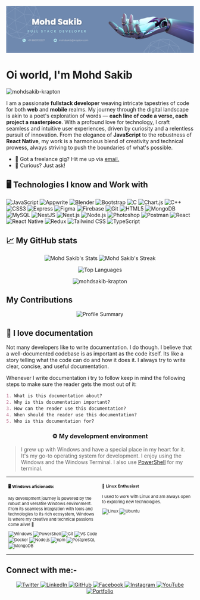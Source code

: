 ![Banner Image](images/Banner.png)
<!-- ![Banner GIF](images/Banner.gif) -->

<h1 align="left">Oi world, I'm Mohd Sakib</h1>
<p align="left"> <img src="https://komarev.com/ghpvc/?username=mohdsakib-krapton&label=Profile%20views&color=0e75b6&style=flat" alt="mohdsakib-krapton" /> </p>

<div class="github-introduction">

I am a passionate **fullstack developer** weaving intricate tapestries of code for both **web** and **mobile** realms. My journey through the digital landscape is akin to a poet's exploration of words — **each line of code a verse, each project a masterpiece**. With a profound love for technology, I craft seamless and intuitive user experiences, driven by curiosity and a relentless pursuit of innovation. From the elegance of **JavaScript** to the robustness of **React Native**, my work is a harmonious blend of creativity and technical prowess, always striving to push the boundaries of what's possible.

</div>

- 💼 Got a freelance gig? Hit me up via <a href="mailto:mohdsakib@krapton.com">email.</a>
- 💬 Curious? Just ask!

## 🖥️ Technologies I know and Work with
![JavaScript](https://img.shields.io/badge/-JavaScript-000000?style=flat&logo=javascript&logoColor=#F7DF1E)
![Appwrite](https://img.shields.io/badge/-Appwrite-000000?style=flat&logo=appwrite&logoColor=#F02E65)
![Blender](https://img.shields.io/badge/-Blender-000000?style=flat&logo=blender&logoColor=#F5792A)
![Bootstrap](https://img.shields.io/badge/-Bootstrap-000000?style=flat&logo=bootstrap&logoColor=#7952B3)
![C](https://img.shields.io/badge/-C-000000?style=flat&logo=c&logoColor=#A8B9CC)
![Chart.js](https://img.shields.io/badge/-Chart.js-000000?style=flat&logo=chartdotjs&logoColor=#FF6384)
![C++](https://img.shields.io/badge/-C++-000000?style=flat&logo=cplusplus&logoColor=#00599C)
![CSS3](https://img.shields.io/badge/-CSS3-000000?style=flat&logo=css3&logoColor=#1572B6)
![Express](https://img.shields.io/badge/-Express-000000?style=flat&logo=express&logoColor=#000000)
![Figma](https://img.shields.io/badge/-Figma-000000?style=flat&logo=figma&logoColor=#F24E1E)
![Firebase](https://img.shields.io/badge/-Firebase-000000?style=flat&logo=firebase&logoColor=#FFCA28)
![Git](https://img.shields.io/badge/-Git-000000?style=flat&logo=git&logoColor=#F05032)
![HTML5](https://img.shields.io/badge/-HTML5-000000?style=flat&logo=html5&logoColor=#E34F26)
![MongoDB](https://img.shields.io/badge/-MongoDB-000000?style=flat&logo=mongodb&logoColor=#47A248)
![MySQL](https://img.shields.io/badge/-MySQL-000000?style=flat&logo=mysql&logoColor=#4479A1)
![NestJS](https://img.shields.io/badge/-NestJS-000000?style=flat&logo=nestjs&logoColor=#E0234E)
![Next.js](https://img.shields.io/badge/-Next.js-000000?style=flat&logo=nextdotjs&logoColor=#FFFFFF)
![Node.js](https://img.shields.io/badge/-Node.js-000000?style=flat&logo=nodedotjs&logoColor=#339933)
![Photoshop](https://img.shields.io/badge/-Photoshop-000000?style=flat&logo=adobephotoshop&logoColor=#31A8FF)
![Postman](https://img.shields.io/badge/-Postman-000000?style=flat&logo=postman&logoColor=#FF6C37)
![React](https://img.shields.io/badge/-React-000000?style=flat&logo=react&logoColor=#61DAFB)
![React Native](https://img.shields.io/badge/-React%20Native-000000?style=flat&logo=react&logoColor=#61DAFB)
![Redux](https://img.shields.io/badge/-Redux-000000?style=flat&logo=redux&logoColor=#764ABC)
![Tailwind CSS](https://img.shields.io/badge/-Tailwind%20CSS-000000?style=flat&logo=tailwindcss&logoColor=#06B6D4)
![TypeScript](https://img.shields.io/badge/-TypeScript-000000?style=flat&logo=typescript&logoColor=#3178C6)


## 📈 My GitHub stats

<div class="badges-githubstats">
  <p align="center">
    <img src="https://github-readme-stats.vercel.app/api?username=mohdsakib-krapton&theme=tokyonight&hide_title=true&rank_icon=github&show_icons=true&hide_border=true&count_private=true" alt="Mohd Sakib's Stats" height="165">
    <img src="https://github-readme-streak-stats.herokuapp.com/?user=mohdsakib-krapton&theme=tokyonight&hide_border=true" alt="Mohd Sakib's Streak" height="165">
  </p>
</div>

<p align="center">
  <img src="https://github-readme-stats.vercel.app/api/top-langs/?username=mohdsakib-krapton&layout=compact&theme=tokyonight&hide_border=true" alt="Top Languages" />
</p>
<p align="center">
  <img src="https://github-profile-trophy.vercel.app/?username=mohdsakib-krapton&theme=tokyonight&no_border=true" alt="mohdsakib-krapton" />
</p>


## My Contributions

<p align="center">
  <img src="https://github-profile-summary-cards.vercel.app/api/cards/profile-details?username=mohdsakib-krapton&theme=tokyonight" alt="Profile Summary" />
</p>

## 📃 I love documentation

Not many developers like to write documentation. I do though. I believe that a well-documented codebase is as important as the code itself. Its like a story telling what the code can do and how it does it. I always try to write clear, concise, and useful documentation.

Whenever I write documentation i try to follow keep in mind the following steps to make sure the reader gets the most out of it:

```markdown
1. What is this documentation about?
2. Why is this documentation important?
3. How can the reader use this documentation?
4. When should the reader use this documentation?
5. Who is this documentation for?
```

### <p align="center">⚙️ My development environment </p>

> I grew up with Windows and have a special place in my heart for it. It's my go-to operating system for development. I enjoy using the Windows and the Windows Terminal. I also use <a href="https://docs.microsoft.com/en-us/powershell/" target="_blank">PowerShell</a> for my terminal.

<div class="table-devenvironment">
  <table style="font-size: 11px">
  <tr>
  <td valign="top" width="50%">
  
  #### 🖥️ Windows aficionado: 
  My development journey is powered by the robust and versatile Windows environment. From its seamless integration with tools and technologies to 
  its rich ecosystem, Windows is where my creative and technical passions come alive! 🌟

  ![Windows](https://img.shields.io/badge/-Windows-503D4D?style=flat&logo=windows&logoColor=#0078D6)
  ![PowerShell](https://img.shields.io/badge/-PowerShell-000000?style=flat&logo=powershell&logoColor=#5391FE)
  ![Git](https://img.shields.io/badge/-Git-F05032?style=flat&logo=git&logoColor=white)
  ![VS Code](https://img.shields.io/badge/-VS%20Code-007ACC?style=flat&logo=visual-studio-code&logoColor=white)
  ![Docker](https://img.shields.io/badge/-Docker-2496ED?style=flat&logo=docker&logoColor=white)
  ![Node.js](https://img.shields.io/badge/-Node.js-339933?style=flat&logo=node.js&logoColor=white)
  ![npm](https://img.shields.io/badge/-npm-CB3837?style=flat&logo=npm&logoColor=white)
  ![PostgreSQL](https://img.shields.io/badge/-PostgreSQL-336791?style=flat&logo=postgresql&logoColor=white)
  ![MongoDB](https://img.shields.io/badge/-MongoDB-47A248?style=flat&logo=mongodb&logoColor=white)

  </td>
  <td valign="top" width="50%">
  
  #### 🐧 Linux Enthusiast
  
  I used to work with Linux and am always open to exploring new technologies.
  
  ![Linux](https://img.shields.io/badge/-Linux-000000?style=flat&logo=linux&logoColor=#FCC624)
  ![Ubuntu](https://img.shields.io/badge/-Ubuntu-000000?style=flat&logo=ubuntu&logoColor=#E95420)
  
  </td>
  </tr>
  </table>
</div>

## Connect with me:- 
<p align="center">
  <!-- Twitter -->
<a href="https://twitter.com/itz_me_sakib" target="_blank">
  <img src="https://img.shields.io/badge/Twitter-1DA1F2?style=for-the-badge&logo=twitter&logoColor=white" alt="Twitter" />
</a>

  <!-- LinkedIn -->
  <a href="https://www.linkedin.com/in/mohdsakib001/" target="_blank">
    <img src="https://img.shields.io/badge/LinkedIn-0A66C2?style=for-the-badge&logo=linkedin&logoColor=white" alt="LinkedIn" />
  </a>

  <!-- GitHub -->
  <a href="https://github.com/mohdsakib001" target="_blank">
    <img src="https://img.shields.io/badge/GitHub-181717?style=for-the-badge&logo=github&logoColor=white" alt="GitHub" />
  </a>

  <!-- Facebook -->
  <a href="https://www.facebook.com/profile.php?id=100024167102946" target="_blank">
    <img src="https://img.shields.io/badge/Facebook-1877F2?style=for-the-badge&logo=facebook&logoColor=white" alt="Facebook" />
  </a>

  <!-- Instagram -->
  <a href="https://www.instagram.com/saifi_sakib_001" target="_blank">
    <img src="https://img.shields.io/badge/Instagram-E4405F?style=for-the-badge&logo=instagram&logoColor=white" alt="Instagram" />
  </a>

  <!-- Email -->
  <a href="mailto:mohdsakib@krapton.com" target="_blank">
    <img src="https://img.shields.io/badge/Gmail-333333?style=for-the-badge&logo=gmail&logoColor=red" alt="YouTube" />
  </a>

  <!-- Portfolio -->
  <a href="https://portfolio-b4baf.web.app" target="_blank">
    <img src="https://img.shields.io/badge/Portfolio-FF5722?style=for-the-badge&logo=todoist&logoColor=white" alt="Portfolio" />
  </a>
</p>

